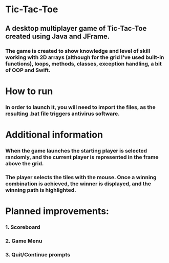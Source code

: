 # Tic-Tac-Toe
## A desktop multiplayer game of Tic-Tac-Toe created using Java and JFrame.

### The game is created to show knowledge and level of skill working with 2D arrays (although for the grid I've used built-in functions), loops, methods, classes, exception handling, a bit of OOP and Swift.
# How to run
### In order to launch it, you will need to import the files, as the resulting .bat file triggers antivirus software.
# Additional information
### When the game launches the starting player is selected randomly, and the current player is represented in the frame above the grid.
### The player selects the tiles with the mouse. Once a winning combination is achieved, the winner is displayed, and the winning path is highlighted.
# Planned improvements:
### 1. Scoreboard
### 2. Game Menu
### 3. Quit/Continue prompts
